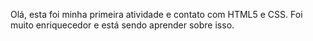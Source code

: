 Olá, esta foi minha primeira atividade e contato com HTML5 e CSS. Foi muito enriquecedor e está sendo aprender sobre isso.
